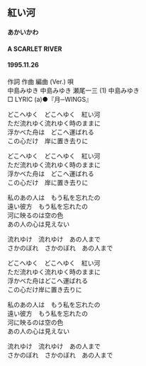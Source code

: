 ## 紅い河
#### あかいかわ
#### A SCARLET RIVER
#### 1995.11.26


作詞  作曲  編曲 (Ver.)   唄  
中島みゆき   中島みゆき   瀬尾一三 (1)  中島みゆき  
□ LYRIC (a)●『月─WINGS』  
  
どこへゆく　どこへゆく　紅い河  
ただ流れゆく流れゆく時のままに  
浮かべた舟は　どこへ運ばれる  
この心だけ　岸に置き去りに  
  
どこへゆく　どこへゆく　紅い河  
ただ流れゆく流れゆく時のままに  
浮かべた舟は　どこへ運ばれる  
この心だけ　岸に置き去りに  
  
私のあの人は　もう私を忘れたの  
遠い彼方　もう私を忘れたの  
河に映るのは空の色  
あの人の心は見えない  
  
流れゆけ　流れゆけ　あの人まで  
さかのぼれ　さかのぼれ　あの人まで  
  
どこへゆく　どこへゆく　紅い河  
ただ流れゆく流れゆく時のままに  
浮かべた舟はどこへ運ばれる  
この心だけ岸に置き去りに  
  
私のあの人は　もう私を忘れたの  
遠い彼方　もう私を忘れたの  
河に映るのは空の色  
あの人の心は見えない  
  
流れゆけ　流れゆけ　あの人まで  
さかのぼれ　さかのぼれ　あの人まで  